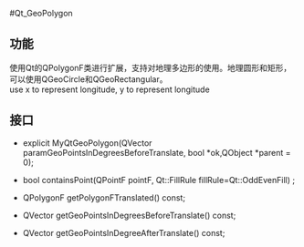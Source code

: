 #Qt_GeoPolygon
## 功能  
使用Qt的QPolygonF类进行扩展，支持对地理多边形的使用。地理圆形和矩形，可以使用QGeoCircle和QGeoRectangular。  
use x to represent longitude, y to represent longitude
## 接口  
-    explicit MyQtGeoPolygon(QVector <QPointF> paramGeoPointsInDegreesBeforeTranslate, bool *ok,QObject *parent = 0);
-    bool containsPoint(QPointF pointF, Qt::FillRule fillRule=Qt::OddEvenFill) ;

-    QPolygonF getPolygonFTranslated() const;
-    QVector <QPointF> getGeoPointsInDegreesBeforeTranslate() const;
-    QVector <QPointF> getGeoPointsInDegreeAfterTranslate() const;